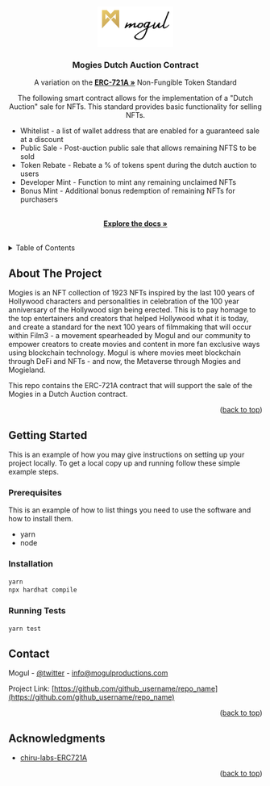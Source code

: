 <div id="top"></div>

<!-- PROJECT SHIELDS -->
<!--
*** I'm using markdown "reference style" links for readability.
*** Reference links are enclosed in brackets [ ] instead of parentheses ( ).
*** See the bottom of this document for the declaration of the reference variables
*** for contributors-url, forks-url, etc. This is an optional, concise syntax you may use.
*** https://www.markdownguide.org/basic-syntax/#reference-style-links
-->

<!-- [![Contributors][contributors-shield]][contributors-url]
[![Forks][forks-shield]][forks-url]
[![Issues][issues-shield]][issues-url] -->

<!-- PROJECT LOGO -->
<br />
<div align="center">
  <a href="https://github.com/mogulproductions/nft-marketplace-contracts">
    <img src="images/Logo.png" alt="Logo" width="150" height="80">
  </a>

<br />

<h3 align="center">Mogies Dutch Auction Contract</h3>

  <p align="center">
A variation on the <a href="https://github.com/chiru-labs/ERC721A/blob/main/contracts/ERC721A.sol"><strong>ERC-721A »</strong></a> Non-Fungible Token Standard

The following smart contract allows for the implementation of a "Dutch Auction" sale for NFTs. This standard provides basic functionality for selling NFTs.

<ul align="left">
  <li>Whitelist - a list of wallet address that are enabled for a guaranteed sale at a discount</li>
  <li>Public Sale - Post-auction public sale that allows remaining NFTS to be sold</li>
  <li>Token Rebate - Rebate a % of tokens spent during the dutch auction to users</li>
  <li>Developer Mint - Function to mint any remaining unclaimed NFTs </li>
  <li>Bonus Mint - Additional bonus redemption of remaining NFTs for purchasers </li>
</ul>
    <br />
    <a href="https://app.gitbook.com/o/-Mh98vFfoS7yyoIVunQH/s/-Mh991guqtMouwPer8aw/smart-contracts/mogies-dutch-auction-contract"><strong>Explore the docs »</strong></a>
    <br />
    <br />
    <!-- <a href="https://github.com/github_username/repo_name/issues">Report Bug</a>
    ·
    <a href="https://github.com/github_username/repo_name/issues">Request Feature</a> -->
  </p>
</div>

<!-- TABLE OF CONTENTS -->
<details>
  <summary>Table of Contents</summary>
  <ol>
    <li>
      <a href="#about-the-project">About The Project</a>
      <!-- <ul>
        <li><a href="#built-with">Built With</a></li>
      </ul> -->
    </li>
    <li>
      <a href="#getting-started">Getting Started</a>
      <ul>
        <li><a href="#prerequisites">Prerequisites</a></li>
        <li><a href="#installation">Installation</a></li>
        <li><a href="#running-tests">Running Tests</a></li>
      </ul>
    </li>
    <li><a href="#contact">Contact</a></li>
    <li><a href="#acknowledgments">Acknowledgments</a></li>    
  </ol>
</details>

<!-- ABOUT THE PROJECT -->

## About The Project

Mogies is an NFT collection of 1923 NFTs inspired by the last 100 years of Hollywood characters and personalities in celebration of the 100 year anniversary of the Hollywood sign being erected. This is to pay homage to the top entertainers and creators that helped Hollywood what it is today, and create a standard for the next 100 years of filmmaking that will occur within Film3 - a movement spearheaded by Mogul and our community to empower creators to create movies and content in more fan exclusive ways using blockchain technology. Mogul is where movies meet blockchain through DeFi and NFTs - and now, the Metaverse through Mogies and Mogieland.

This repo contains the ERC-721A contract that will support the sale of the Mogies in a Dutch Auction contract.

<p align="right">(<a href="#top">back to top</a>)</p>

<!-- ### Built With

- [![Next][next.js]][next-url]
- [![React][react.js]][react-url]
- [![Vue][vue.js]][vue-url]
- [![Angular][angular.io]][angular-url]
- [![Svelte][svelte.dev]][svelte-url]
- [![Laravel][laravel.com]][laravel-url]
- [![Bootstrap][bootstrap.com]][bootstrap-url]
- [![JQuery][jquery.com]][jquery-url] -->

<!-- <p align="right">(<a href="#top">back to top</a>)</p> -->

<!-- GETTING STARTED -->

## Getting Started

This is an example of how you may give instructions on setting up your project locally.
To get a local copy up and running follow these simple example steps.

### Prerequisites

This is an example of how to list things you need to use the software and how to install them.

- yarn
- node

### Installation

```sh
yarn
npx hardhat compile
```

### Running Tests

```sh
yarn test
```

<!-- CONTACT -->

## Contact

Mogul - [@twitter](https://twitter.com/mogulofficial_?s=20&t=xpbtuhmfAkYMneZ6Hd4XIQ) - info@mogulproductions.com

Project Link: [https://github.com/github_username/repo_name](https://github.com/github_username/repo_name)

<p align="right">(<a href="#top">back to top</a>)</p>

<!-- ACKNOWLEDGMENTS -->

## Acknowledgments

- [chiru-labs-ERC721A](https://github.com/chiru-labs/ERC721A/blob/main/contracts/ERC721A.sol)

<p align="right">(<a href="#top">back to top</a>)</p>

<!-- MARKDOWN LINKS & IMAGES -->
<!-- https://www.markdownguide.org/basic-syntax/#reference-style-links -->

[contributors-shield]: https://img.shields.io/github/contributors/github_username/repo_name.svg?style=for-the-badge
[contributors-url]: https://github.com/github_username/repo_name/graphs/contributors
[forks-shield]: https://img.shields.io/github/forks/github_username/repo_name.svg?style=for-the-badge
[forks-url]: https://github.com/github_username/repo_name/network/members
[stars-shield]: https://img.shields.io/github/stars/github_username/repo_name.svg?style=for-the-badge
[stars-url]: https://github.com/github_username/repo_name/stargazers
[issues-shield]: https://img.shields.io/github/issues/github_username/repo_name.svg?style=for-the-badge
[issues-url]: https://github.com/github_username/repo_name/issues
[license-shield]: https://img.shields.io/github/license/github_username/repo_name.svg?style=for-the-badge
[license-url]: https://github.com/github_username/repo_name/blob/master/LICENSE.txt
[linkedin-shield]: https://img.shields.io/badge/-LinkedIn-black.svg?style=for-the-badge&logo=linkedin&colorB=555
[linkedin-url]: https://linkedin.com/in/linkedin_username
[product-screenshot]: images/screenshot.png
[next.js]: https://img.shields.io/badge/next.js-000000?style=for-the-badge&logo=nextdotjs&logoColor=white
[next-url]: https://nextjs.org/
[react.js]: https://img.shields.io/badge/React-20232A?style=for-the-badge&logo=react&logoColor=61DAFB
[react-url]: https://reactjs.org/
[vue.js]: https://img.shields.io/badge/Vue.js-35495E?style=for-the-badge&logo=vuedotjs&logoColor=4FC08D
[vue-url]: https://vuejs.org/
[angular.io]: https://img.shields.io/badge/Angular-DD0031?style=for-the-badge&logo=angular&logoColor=white
[angular-url]: https://angular.io/
[svelte.dev]: https://img.shields.io/badge/Svelte-4A4A55?style=for-the-badge&logo=svelte&logoColor=FF3E00
[svelte-url]: https://svelte.dev/
[laravel.com]: https://img.shields.io/badge/Laravel-FF2D20?style=for-the-badge&logo=laravel&logoColor=white
[laravel-url]: https://laravel.com
[bootstrap.com]: https://img.shields.io/badge/Bootstrap-563D7C?style=for-the-badge&logo=bootstrap&logoColor=white
[bootstrap-url]: https://getbootstrap.com
[jquery.com]: https://img.shields.io/badge/jQuery-0769AD?style=for-the-badge&logo=jquery&logoColor=white
[jquery-url]: https://jquery.com
